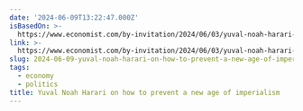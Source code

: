 ```yaml
---
date: '2024-06-09T13:22:47.000Z'
isBasedOn: >-
  https://www.economist.com/by-invitation/2024/06/03/yuval-noah-harari-on-how-to-prevent-a-new-age-of-imperialism
link: >-
  https://www.economist.com/by-invitation/2024/06/03/yuval-noah-harari-on-how-to-prevent-a-new-age-of-imperialism
slug: 2024-06-09-yuval-noah-harari-on-how-to-prevent-a-new-age-of-imperialism
tags:
  - economy
  - politics
title: Yuval Noah Harari on how to prevent a new age of imperialism
---
```

 
